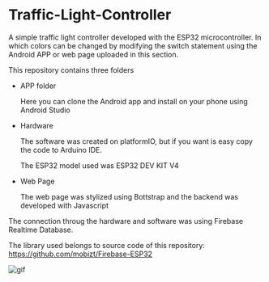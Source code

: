 # Traffic-Light-Controller
A simple traffic light controller developed with the ESP32 microcontroller. In which colors can be changed by modifying the switch statement using the Android APP or web page uploaded in this section.

This repository contains three folders
 * APP folder
 
    Here you can clone the Android app and install on your phone using Android Studio
  
  * Hardware
    
    The software was created on platformIO, but if you want is easy copy the code to Arduino IDE.
    
    The ESP32 model used was ESP32 DEV KIT V4
    
   * Web Page
     
     The web page was stylized using Bottstrap and the backend was developed with Javascript
     
The connection throug the hardware and software was using Firebase Realtime Database.

The library used belongs to source code of this repository: https://github.com/mobizt/Firebase-ESP32
    
![gif](https://media.giphy.com/media/Q6yOl2sh6glUW1dcOr/giphy.gif)




